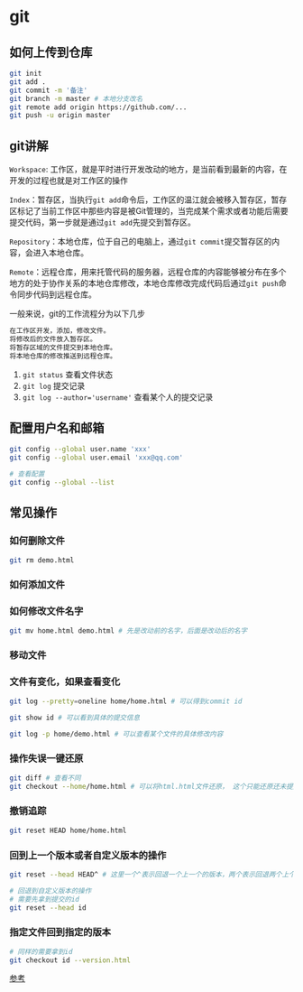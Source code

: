 # git

## 如何上传到仓库

```bash
git init 
git add .
git commit -m '备注'
git branch -m master # 本地分支改名
git remote add origin https://github.com/...
git push -u origin master
```

## git讲解

`Workspace`: 工作区，就是平时进行开发改动的地方，是当前看到最新的内容，在开发的过程也就是对工作区的操作

`Index`：暂存区，当执行`git add`命令后，工作区的温江就会被移入暂存区，暂存区标记了当前工作区中那些内容是被Git管理的，当完成某个需求或者功能后需要提交代码，第一步就是通过`git add`先提交到暂存区。

`Repository`：本地仓库，位于自己的电脑上，通过`git commit`提交暂存区的内容，会进入本地仓库。

`Remote`：远程仓库，用来托管代码的服务器，远程仓库的内容能够被分布在多个地方的处于协作关系的本地仓库修改，本地仓库修改完成代码后通过`git push`命令同步代码到远程仓库。

一般来说，git的工作流程分为以下几步

```tex
在工作区开发，添加，修改文件。
将修改后的文件放入暂存区。
将暂存区域的文件提交到本地仓库。
将本地仓库的修改推送到远程仓库。
```

1. `git status` 查看文件状态
2. `git log` 提交记录
3. `git log --author='username'` 查看某个人的提交记录

## 配置用户名和邮箱

```bash
git config --global user.name 'xxx' 
git config --global user.email 'xxx@qq.com'

# 查看配置
git config --global --list
```

## 常见操作

### 如何删除文件

```bash
git rm demo.html
```

### 如何添加文件



### 如何修改文件名字

```bash
git mv home.html demo.html # 先是改动前的名字，后面是改动后的名字
```

### 移动文件



### 文件有变化，如果查看变化

```bash
git log --pretty=oneline home/home.html # 可以得到commit id

git show id # 可以看到具体的提交信息

git log -p home/demo.html # 可以查看某个文件的具体修改内容
```



### 操作失误一键还原

```bash
git diff # 查看不同
git checkout --home/home.html # 可以将html.html文件还原， 这个只能还原还未提交的 add 操作的文件
```

### 撤销追踪

```bash
git reset HEAD home/home.html
```

### 回到上一个版本或者自定义版本的操作

```bash
git reset --head HEAD^ # 这里一个^表示回退一个上一个的版本，两个表示回退两个上个版本

# 回退到自定义版本的操作
# 需要先拿到提交的id
git reset --head id
```

### 指定文件回到指定的版本

```bash
# 同样的需要拿到id
git checkout id --version.html
```

[参考](https://juejin.cn/post/6974184935804534815)